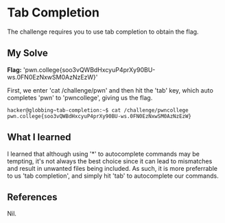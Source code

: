 # Tab Completion
The challenge requires you to use tab completion to obtain the flag.

## My Solve
**Flag:**  'pwn.college{soo3vQWBdHxcyuP4prXy90BU-ws.0FN0EzNxwSM0AzNzEzW}'

First, we enter 'cat /challenge/pwn' and then hit the 'tab' key, which auto completes 'pwn' to 'pwncollege', giving us the flag.
```
hacker@globbing~tab-completion:~$ cat /challenge/pwncollege​ 
pwn.college{soo3vQWBdHxcyuP4prXy90BU-ws.0FN0EzNxwSM0AzNzEzW}
```

## What I learned
I learned that although using '*' to autocomplete commands may be tempting, it's not always the best choice since it can lead to mismatches and result in unwanted files being included.
As such, it is more preferrable to us 'tab completion', and simply hit 'tab' to autocomplete our commands.

## References
Nil.
